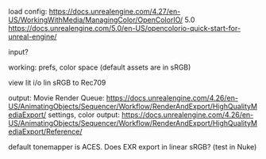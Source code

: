 load config:
https://docs.unrealengine.com/4.27/en-US/WorkingWithMedia/ManagingColor/OpenColorIO/
5.0
https://docs.unrealengine.com/5.0/en-US/opencolorio-quick-start-for-unreal-engine/

input?

working: prefs, color space (default assets are in sRGB)

view lit i/o lin sRGB to Rec709

output: Movie Render Queue:
https://docs.unrealengine.com/4.26/en-US/AnimatingObjects/Sequencer/Workflow/RenderAndExport/HighQualityMediaExport/
settings, color output:
https://docs.unrealengine.com/4.26/en-US/AnimatingObjects/Sequencer/Workflow/RenderAndExport/HighQualityMediaExport/Reference/

default tonemapper is ACES. Does EXR export in linear sRGB? (test in Nuke)
